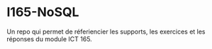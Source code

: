 # I165-NoSQL
Un repo qui permet de réferiencier les supports, les exercices et les réponses du module ICT 165.
